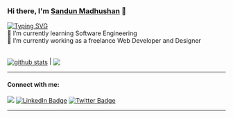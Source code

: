 ### Hi there, I'm [Sandun Madhushan](https://madhushan.tk) 👋

<!--
**sandunmadhushan/SandunMadhushan** is a ✨ _special_ ✨ repository because its `README.md` (this file) appears on your GitHub profile.

Here are some ideas to get you started:

- 🔭 I’m currently working on 
- 🌱 I’m currently learning ...
- 👯 I’m looking to collaborate on ...
- 🤔 I’m looking for help with ...
- 💬 Ask me about ...
- 📫 How to reach me: ...
- 😄 Pronouns: ...
- ⚡ Fun fact: ...
-->
[![Typing SVG](https://readme-typing-svg.demolab.com?font=Fira+Code&size=16&pause=1000&color=2DD700&background=000000&width=435&lines=I'm+a+Software+Engineering+UG;I'm+a+Freelance+Web+Developer)](https://git.io/typing-svg) <br>
🌱 I’m currently learning Software Engineering <br>
🔭 I’m currently working as a freelance Web Developer and Designer
<br> <br>

<a href="https://github.com/sandunmadhushan/github-readme-stats"><img align="center" src="https://github-readme-stats.vercel.app/api?username=sandunmadhushan&show_icons=true&include_all_commits=true&theme=buefy&hide_border=true" alt="github stats" /></a> | <a href="https://github.com/sandunmadhushan/github-readme-stats"><img align="center" src="https://github-readme-stats.vercel.app/api/top-langs/?username=sandunmadhushan&layout=compact&theme=buefy&hide_border=true" /></a>

<hr>

#### Connect with me:

<p align = "center">

[<img src ="https://img.shields.io/badge/Website-%23.svg?&style=for-the-badge&logo=www&logoColor=white">](https://madhushan.tk)
[<img src="https://img.shields.io/badge/LinkedIn-blue?style=for-the-badge&logo=linkedin&logoColor=white" alt="LinkedIn Badge"/>](https://www.linkedin.com/in/sandunmadhushan)
[<img src="https://img.shields.io/badge/Twitter-blue?style=for-the-badge&logo=twitter&logoColor=white" alt="Twitter Badge"/>](https://twitter.com/SandunMadhushan) 

</p>
<hr>

<img src="https://komarev.com/ghpvc/?username=sandunmadhushan&style=for-the-badge&color=blue" alt=""/>
